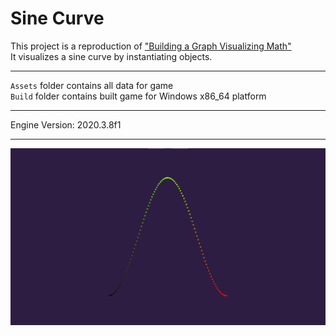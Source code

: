 # Sine Curve  

This project is a reproduction of ["Building a Graph Visualizing Math"](https://catlikecoding.com/unity/tutorials/basics/building-a-graph/)  
It visualizes a sine curve by instantiating objects.  

------

`Assets` folder contains all data for game  
`Build` folder contains built game for Windows x86_64 platform  

------

Engine Version: 2020.3.8f1

------

![screenshot](screenshot.png)